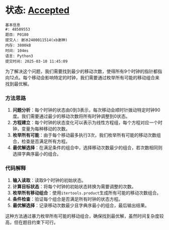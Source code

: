 # 状态: [Accepted](http://dsbpython.openjudge.cn/dspythonbook/solution/48509553/)

```
基本信息
#: 48509553
题目: P0180
提交人: 谢冰2400011514(xb谢神)
内存: 3800kB
时间: 104ms
语言: Python3
提交时间: 2025-03-10 11:45:09
```

为了解决这个问题，我们需要找到最少的移动次数，使得所有9个时钟的指针都指向12点。每个移动会影响特定的时钟，我们需要通过枚举所有可能的移动组合来找到最优解。

### 方法思路
1. **问题分析**：每个时钟的状态由0到3表示，每次移动会顺时针拨动特定时钟90度。我们需要通过最少的移动次数将所有时钟调整到0状态。
2. **方程建立**：每个时钟的状态变化可以表示为线性方程组，每个方程对应一个时钟，变量为每种移动的次数。
3. **枚举所有可能**：由于每个移动最多执行3次，我们枚举所有可能的移动次数组合，检查是否满足所有方程。
4. **最优解选择**：在满足条件的组合中，选择移动次数最少的组合，若次数相同则选择字典序最小的组合。

### 代码解释
1. **输入读取**：读取9个时钟的初始状态。
2. **计算目标状态**：将每个时钟的初始状态转换为需要调整的次数。
3. **枚举所有移动组合**：使用`itertools.product`生成所有可能的移动次数组合。
4. **条件检查**：验证每个组合是否满足所有时钟的状态方程。
5. **最优解选择**：记录移动次数最少且字典序最小的组合，最后输出结果。

这种方法通过暴力枚举所有可能的移动组合，确保找到最优解，虽然时间复杂度较高，但在题目约束下可行。